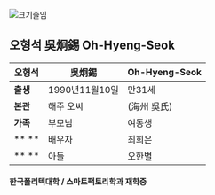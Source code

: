 ![크기줄임](https://user-images.githubusercontent.com/112455467/195647764-b70bb4d0-a6fd-4351-ac41-f14a7ac94123.jpg)

##  오형석 吳炯錫 Oh-Hyeng-Seok

| 오형석   | 吳炯錫 | Oh-Hyeng-Seok                                |
| ---------- | ---------- |------------------------------------ |
| **출생** | 1990년11월10일 |만31세                 | 
|**본관**|해주 오씨|(海州 吳氏)|
|**가족**|부모님|여동생|
|**  **|배우자|최희은|
|**  **|아들|오한별|

#### 한국폴리텍대학 / 스마트팩토리학과 재학중
